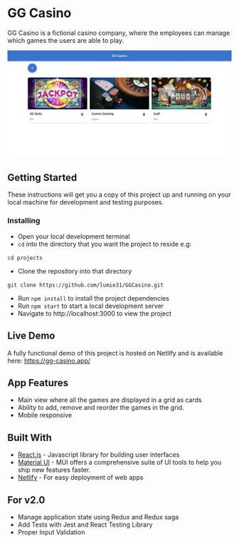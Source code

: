 # GG Casino

GG Casino is a fictional casino company, where the employees can manage which games the users are able to play.

![Application Screenshot](./src/assets/App-Screenshot.png)

## Getting Started

These instructions will get you a copy of this project up and running on your local machine for development and testing purposes.

### Installing

- Open your local development terminal
- `cd` into the directory that you want the project to reside e.g:

```
cd projects
```

- Clone the repository into that directory

```
git clone https://github.com/lumie31/GGCasino.git
```

- Run `npm install` to install the project dependencies
- Run `npm start` to start a local development server
- Navigate to http://localhost:3000 to view the project

## Live Demo

A fully functional demo of this project is hosted on Netlify and is available here: https://gg-casino.app/

## App Features

- Main view where all the games are displayed in a grid as cards
- Ability to add, remove and reorder the games in the grid.
- Mobile responsive

## Built With

- [React.js](https://www.reactjs.org) - Javascript library for building user interfaces
- [Material UI](https://mui.com/) - MUI offers a comprehensive suite of UI tools to help you ship new features faster.
- [Netlify](https://www.netlify.com) - For easy deployment of web apps

## For v2.0

- Manage application state using Redux and Redux saga
- Add Tests with Jest and React Testing Library
- Proper Input Validation

